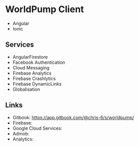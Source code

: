 # WorldPump Client
- Angular
- Ionic

## Services
- AngularFirestore
- Facebook Authentication
- Cloud Messaging
- Firebase Analytics
- Firebase Crashlytics
- Firebase DynamicLinks
- Globalisation

## Links
- Gitbook: https://app.gitbook.com/@chris-6/s/worldpump/
- Firebase:
- Google Cloud Services:
- Admob:
- Analytics:
